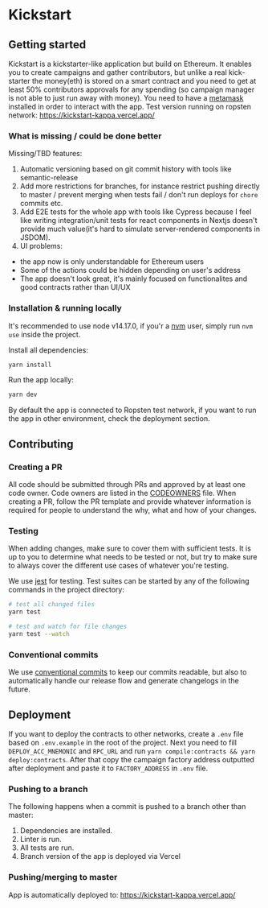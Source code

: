 # Kickstart

## Getting started

Kickstart is a kickstarter-like application but build on Ethereum. 
It enables you to create campaigns and gather contributors, but unlike a real kick-starter the money(eth) is stored on a smart contract and you need to get at least 50% contributors approvals for any spending (so campaign manager is not able to just run away with money). 
You need to have a [metamask](https://metamask.io/) installed in order to interact with the app.
Test version running on ropsten network: https://kickstart-kappa.vercel.app/

### What is missing / could be done better

Missing/TBD features:

1.  Automatic versioning based on git commit history with tools like semantic-release
1.  Add more restrictions for branches, for instance restrict pushing directly to master / prevent merging when tests fail / don't run deploys for `chore` commits etc.
1.  Add E2E tests for the whole app with tools like Cypress because I feel like writing integration/unit tests for react components in Nextjs doesn't provide much value(it's hard to simulate server-rendered components in JSDOM).
1.  UI problems: 
  - the app now is only understandable for Ethereum users
  - Some of the actions could be hidden depending on user's address
  - The app doesn't look great, it's mainly focused on functionalites and good contracts rather than UI/UX

### Installation & running locally

It's recommended to use node v14.17.0, if you'r a [nvm](https://github.com/nvm-sh/nvm) user, simply run `nvm use` inside the project.

Install all dependencies:

```sh
yarn install
```

Run the app locally:

```sh
yarn dev
```

By default the app is connected to Ropsten test network, if you want to run the app in other environment, check the deployment section.

## Contributing

### Creating a PR

All code should be submitted through PRs and approved by at least one code owner. Code owners are
listed in the [CODEOWNERS](.github/CODEOWNERS) file. When creating a PR, follow the PR template and
provide whatever information is required for people to understand the why, what and how of your
changes.

### Testing

When adding changes, make sure to cover them with sufficient tests. It is up to you to determine
what needs to be tested or not, but try to make sure to always cover the different use cases of
whatever you're testing.

We use [jest](https://jestjs.io) for testing. Test suites can
be started by any of the following commands in the project directory:

```sh
# test all changed files
yarn test

# test and watch for file changes
yarn test --watch
```

### Conventional commits

We use [conventional commits](https://www.conventionalcommits.org) to keep our commits readable, but
also to automatically handle our release flow and generate changelogs in the future.

## Deployment

If you want to deploy the contracts to other networks, create a `.env` file based on `.env.example` in the root of the project. Next you need to fill `DEPLOY_ACC_MNEMONIC` and `RPC_URL` and run `yarn compile:contracts && yarn deploy:contracts`. After that copy the campaign factory address outputted after deployment and paste it to `FACTORY_ADDRESS` in `.env` file. 


### Pushing to a branch

The following happens when a commit is pushed to a branch other than master:

1.  Dependencies are installed.
1.  Linter is run.
1.  All tests are run.
1.  Branch version of the app is deployed via Vercel

### Pushing/merging to master

App is automatically deployed to: https://kickstart-kappa.vercel.app/ 
